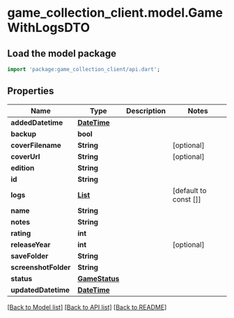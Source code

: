 # game_collection_client.model.GameWithLogsDTO

## Load the model package
```dart
import 'package:game_collection_client/api.dart';
```

## Properties
Name | Type | Description | Notes
------------ | ------------- | ------------- | -------------
**addedDatetime** | [**DateTime**](DateTime.md) |  | 
**backup** | **bool** |  | 
**coverFilename** | **String** |  | [optional] 
**coverUrl** | **String** |  | [optional] 
**edition** | **String** |  | 
**id** | **String** |  | 
**logs** | [**List<GameLogDTO>**](GameLogDTO.md) |  | [default to const []]
**name** | **String** |  | 
**notes** | **String** |  | 
**rating** | **int** |  | 
**releaseYear** | **int** |  | [optional] 
**saveFolder** | **String** |  | 
**screenshotFolder** | **String** |  | 
**status** | [**GameStatus**](GameStatus.md) |  | 
**updatedDatetime** | [**DateTime**](DateTime.md) |  | 

[[Back to Model list]](../README.md#documentation-for-models) [[Back to API list]](../README.md#documentation-for-api-endpoints) [[Back to README]](../README.md)


